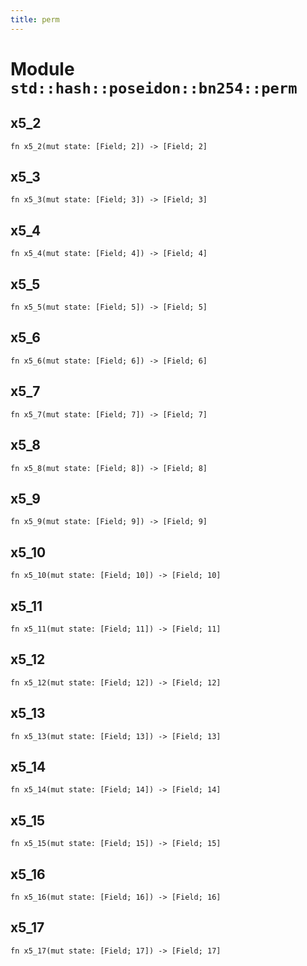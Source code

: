 ```yaml
---
title: perm
---
```


# Module `std::hash::poseidon::bn254::perm`

## x5_2

```noir
fn x5_2(mut state: [Field; 2]) -> [Field; 2]
```

## x5_3

```noir
fn x5_3(mut state: [Field; 3]) -> [Field; 3]
```

## x5_4

```noir
fn x5_4(mut state: [Field; 4]) -> [Field; 4]
```

## x5_5

```noir
fn x5_5(mut state: [Field; 5]) -> [Field; 5]
```

## x5_6

```noir
fn x5_6(mut state: [Field; 6]) -> [Field; 6]
```

## x5_7

```noir
fn x5_7(mut state: [Field; 7]) -> [Field; 7]
```

## x5_8

```noir
fn x5_8(mut state: [Field; 8]) -> [Field; 8]
```

## x5_9

```noir
fn x5_9(mut state: [Field; 9]) -> [Field; 9]
```

## x5_10

```noir
fn x5_10(mut state: [Field; 10]) -> [Field; 10]
```

## x5_11

```noir
fn x5_11(mut state: [Field; 11]) -> [Field; 11]
```

## x5_12

```noir
fn x5_12(mut state: [Field; 12]) -> [Field; 12]
```

## x5_13

```noir
fn x5_13(mut state: [Field; 13]) -> [Field; 13]
```

## x5_14

```noir
fn x5_14(mut state: [Field; 14]) -> [Field; 14]
```

## x5_15

```noir
fn x5_15(mut state: [Field; 15]) -> [Field; 15]
```

## x5_16

```noir
fn x5_16(mut state: [Field; 16]) -> [Field; 16]
```

## x5_17

```noir
fn x5_17(mut state: [Field; 17]) -> [Field; 17]
```

